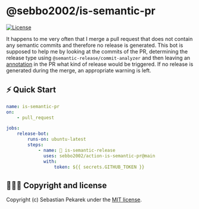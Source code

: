 # @sebbo2002/is-semantic-pr

[![License](https://img.shields.io/badge/license-MIT-blue.svg?style=flat-square)](LICENSE)

It happens to me very often that I merge a pull request that does not contain any semantic commits and therefore no
release is generated. This bot is supposed to help me by looking at the commits of the PR, determining the release type
using `@semantic-release/commit-analyzer` and then leaving an [annotation](https://github.com/actions/toolkit/tree/main/packages/core#annotations)
in the PR what kind of release would be triggered. If no release is generated during the merge, an appropriate warning
is left.

## ⚡️ Quick Start

```yaml
name: is-semantic-pr
on:
    - pull_request

jobs:
    release-bot:
        runs-on: ubuntu-latest
        steps:
            - name: 🤖 is-semantic-release
              uses: sebbo2002/action-is-semantic-pr@main
              with:
                  token: ${{ secrets.GITHUB_TOKEN }}
```

## 🙆🏼‍♂️ Copyright and license

Copyright (c) Sebastian Pekarek under the [MIT license](LICENSE).
